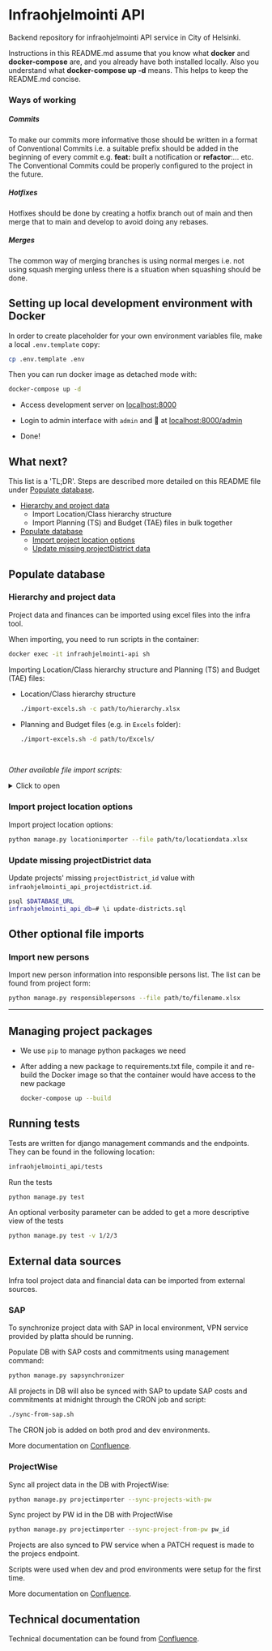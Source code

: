 # Infraohjelmointi API

Backend repository for infraohjelmointi API service in City of Helsinki.

Instructions in this README.md assume that you know  what __docker__ and __docker-compose__ are, and you already have both installed locally. Also you understand what __docker-compose up -d__ means.
This helps to keep the README.md concise.

### Ways of working
##### Commits

To make our commits more informative those should be written in a format of Conventional Commits i.e. a suitable prefix should be added in the beginning
of every commit e.g. **feat:** built a notification or **refactor**:... etc. The Conventional Commits could be properly configured to the project in the future.

##### Hotfixes

Hotfixes should be done by creating a hotfix branch out of main and then merge that to main and develop to avoid doing any rebases.

##### Merges

The common way of merging branches is using normal merges i.e. not using squash merging unless there is a situation when squashing should be done.

## Setting up local development environment with Docker

In order to create placeholder for your own environment variables file, make a local `.env.template` copy:

```bash
cp .env.template .env
```

Then you can run docker image as detached mode with:

  ```bash
  docker-compose up -d
  ```

- Access development server on [localhost:8000](http://localhost:8000)

- Login to admin interface with `admin` and 🥥 at [localhost:8000/admin](http://localhost:8000/admin)

- Done!

## What next?

This list is a 'TL;DR'. Steps are described more detailed on this README file under [Populate database](#populate-database).

- [Hierarchy and project data](#hierarchy-and-project-data)
  - Import Location/Class hierarchy structure
  - Import Planning (TS) and Budget (TAE) files in bulk together
- [Populate database](#populate-database)
  - [Import project location options](#import-project-location-options)
  - [Update missing projectDistrict data](#update-missing-projectdistrict-data)

## Populate database

### Hierarchy and project data

Project data and finances can be imported using excel files into the infra tool.

When importing, you need to run scripts in the container:
  ```bash
  docker exec -it infraohjelmointi-api sh
  ```

Importing Location/Class hierarchy structure and Planning (TS) and Budget (TAE) files:

- Location/Class hierarchy structure
  ```bash
  ./import-excels.sh -c path/to/hierarchy.xlsx
  ```

- Planning and Budget files (e.g. in `Excels` folder):
  ```bash
  ./import-excels.sh -d path/to/Excels/
  ```

<br>

*Other available file import scripts:*
<details>
<summary>Click to open</summary>
<br>

Import Location/Class hierarchy structure. File `import-excels.sh` uses this:

  ```bash
  python manage.py hierarchies --file path/to/hierarchy.xlsx
  ```

_In some contexts, hierarchy is known as "luokkajako"._

<br>

Import only Planning project data (files with "TS"):

  ```bash
  python manage.py  projectimporter --import-from-plan path/to/planningFile.xlsx
  ```

Import only Budget project data (files with "TAE"):

  ```bash
  python manage.py  projectimporter --import-from-budget path/to/budgetFile.xlsx
  ```
</details>


### Import project location options

Import project location options:

  ```bash
  python manage.py locationimporter --file path/to/locationdata.xlsx
  ```

### Update missing projectDistrict data

Update projects' missing `projectDistrict_id` value with `infraohjelmointi_api_projectdistrict.id`.

  ```bash
  psql $DATABASE_URL
  infraohjelmointi_api_db=# \i update-districts.sql
  ```

## Other optional file imports

### Import new persons

Import new person information into responsible persons list. The list can be found from project form:

  ```bash
  python manage.py responsiblepersons --file path/to/filename.xlsx
  ```
  

---


## Managing project packages

- We use `pip` to manage python packages we need
- After adding a new package to requirements.txt file, compile it and re-build the Docker image so that the container would have access to the new package

  ```bash
  docker-compose up --build
  ```

## Running tests

Tests are written for django management commands and the endpoints. They can be found in the following location:

  ```bash
  infraohjelmointi_api/tests
  ```
Run the tests

  ```bash
  python manage.py test
  ```
An optional verbosity parameter can be added to get a more descriptive view of the tests

  ```bash
  python manage.py test -v 1/2/3
  ```

## External data sources

Infra tool project data and financial data can be imported from external sources.

### SAP

To synchronize project data with SAP in local environment, VPN service provided by platta should be running.

Populate DB with SAP costs and commitments using management command:

  ```bash
  python manage.py sapsynchronizer
  ```
All projects in DB will also be synced with SAP to update SAP costs and commitments at midnight through the CRON job and script:

  ```bash
  ./sync-from-sap.sh
  ```

The CRON job is added on both prod and dev environments.

More documentation on [Confluence](https://helsinkisolutionoffice.atlassian.net/wiki/spaces/IO/pages/8131444804/Infraohjelmointi+API+-sovellus#SAP-integraatio).

### ProjectWise

Sync all project data in the DB with ProjectWise:

  ```bash
  python manage.py projectimporter --sync-projects-with-pw
  ```

Sync project by PW id in the DB with ProjectWise

  ```bash
  python manage.py projectimporter --sync-project-from-pw pw_id
  ```

Projects are also synced to PW service when a PATCH request is made to the projecs endpoint.

Scripts were used when dev and prod environments were setup for the first time.

More documentation on [Confluence](https://helsinkisolutionoffice.atlassian.net/wiki/spaces/IO/pages/8131444804/Infraohjelmointi+API+-sovellus#Project-Wise--integraatio).

## Technical documentation

Technical documentation can be found from [Confluence](https://helsinkisolutionoffice.atlassian.net/wiki/spaces/IO/pages/7895089196/Tekninen+dokumentaatio).
